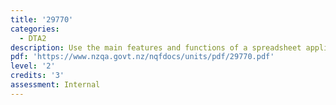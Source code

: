 ```yaml
---
title: '29770'
categories:
  - DTA2
description: Use the main features and functions of a spreadsheet application for a purpose
pdf: 'https://www.nzqa.govt.nz/nqfdocs/units/pdf/29770.pdf'
level: '2'
credits: '3'
assessment: Internal
---
```


